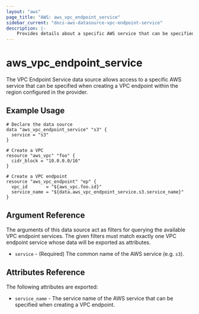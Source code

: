 ```yaml
---
layout: "aws"
page_title: "AWS: aws_vpc_endpoint_service"
sidebar_current: "docs-aws-datasource-vpc-endpoint-service"
description: |-
    Provides details about a specific AWS service that can be specified when creating a VPC endpoint.
---
```


# aws\_vpc\_endpoint\_service

The VPC Endpoint Service data source allows access to a specific AWS
service that can be specified when creating a VPC endpoint within the region
configured in the provider.

## Example Usage

```
# Declare the data source
data "aws_vpc_endpoint_service" "s3" {
  service = "s3"
}

# Create a VPC
resource "aws_vpc" "foo" {
  cidr_block = "10.0.0.0/16"
}

# Create a VPC endpoint
resource "aws_vpc_endpoint" "ep" {
  vpc_id       = "${aws_vpc.foo.id}"
  service_name = "${data.aws_vpc_endpoint_service.s3.service_name}"
}
```

## Argument Reference

The arguments of this data source act as filters for querying the available VPC endpoint services.
The given filters must match exactly one VPC endpoint service whose data will be exported as attributes.

* `service` - (Required) The common name of the AWS service (e.g. `s3`).

## Attributes Reference

The following attributes are exported:

* `service_name` - The service name of the AWS service that can be specified when creating a VPC endpoint.
